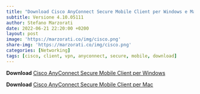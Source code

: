 ```yaml
---
title: "Download Cisco AnyConnect Secure Mobile Client per Windows e Mac"
subtitle: Versione 4.10.05111
author: Stefano Marzorati
date: 2022-06-21 22:20:00 +0200
layout: post
image: 'https://marzorati.co/img/cisco.png'
share-img: 'https://marzorati.co/img/cisco.png'
categories: [Networking]
tags: [cisco, client, vpn, anyconnect, secure, mobile, download]
---
```

**Download** <a href="https://www.dropbox.com/s/uf9c3ztwx50kzsh/anyconnect-win-4.10.05111-predeploy-k9.zip?dl=0" target="_blank">Cisco AnyConnect Secure Mobile Client per Windows</a>   

**Download** <a href="https://www.dropbox.com/s/mdi71yo1n1hdlt7/anyconnect-macos-4.10.05111-predeploy-k9.dmg?dl=0" target="_blank">Cisco AnyConnect Secure Mobile Client per Mac</a> 
